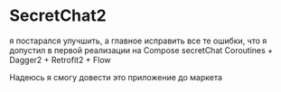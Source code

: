 # SecretChat2
я постарался улучшить, а главное исправить все те ошибки, что я допустил в первой реализации на Compose secretChat
Coroutines + Dagger2 + Retrofit2 + Flow

Надеюсь я смогу довести это приложение до маркета
